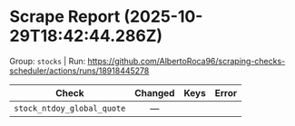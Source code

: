 # Scrape Report (2025-10-29T18:42:44.286Z)

Group: `stocks`  |  Run: https://github.com/AlbertoRoca96/scraping-checks-scheduler/actions/runs/18918445278

| Check | Changed | Keys | Error |
|---|:---:|:--|:--|
| `stock_ntdoy_global_quote` | — |  |  |
